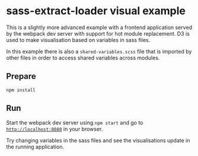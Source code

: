 # sass-extract-loader visual example

This is a slightly more advanced example with a frontend application served by the webpack dev server with support for hot module replacement. D3 is used to make visualisation based on variables in sass files.

In this example there is also a `shared-variables.scss` file that is imported by other files in order to access shared variables across modules.

## Prepare

`npm install`

## Run

Start the webpack dev server using `npm start` and go to [`http://localhost:8080`](http://localhost:8080) in your browser.

Try changing variables in the sass files and see the visualisations update in the running application.
